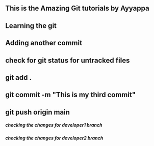 ## This is the Amazing Git tutorials by Ayyappa
## Learning the git
## Adding another commit
## check for git status for untracked files
## git add .
## git commit -m "This is my third commit"
## git push origin main
##### checking the changes for developer1 branch
##### checking the changes for developer2 branch